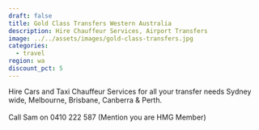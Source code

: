 ```yaml
---
draft: false
title: Gold Class Transfers Western Australia
description: Hire Chauffeur Services, Airport Transfers
image: ../../assets/images/gold-class-transfers.jpg
categories:
  - travel
region: wa
discount_pct: 5
---
```


Hire Cars and Taxi Chauffeur Services for all your transfer needs Sydney wide, Melbourne, Brisbane, Canberra & Perth.\
\
Call Sam on 0410 222 587 (Mention you are HMG Member)
